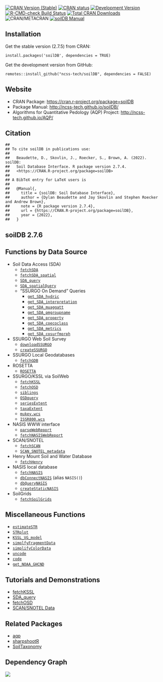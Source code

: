 [![CRAN Version
(Stable)](http://www.r-pkg.org/badges/version-ago/soilDB)](https://cran.r-project.org/package=soilDB)
[![CRAN
status](https://cranchecks.info/badges/summary/soilDB)](https://cran.r-project.org/web/checks/check_results_soilDB.html)
[![Development
Version](https://ncss-tech.r-universe.dev/badges/soilDB)](https://ncss-tech.r-universe.dev/)
[![R-CMD-check Build
Status](https://github.com/ncss-tech/soilDB/workflows/R-CMD-check/badge.svg)](https://github.com/ncss-tech/soilDB/actions)
[![Total CRAN
Downloads](http://cranlogs.r-pkg.org/badges/grand-total/soilDB)](https://cran.r-project.org/package=soilDB)
![CRAN/METACRAN](https://img.shields.io/cran/l/soilDB) [![soilDB
Manual](https://img.shields.io/badge/docs-HTML-informational)](https://ncss-tech.github.io/soilDB/)

## Installation

Get the stable version (2.7.5) from CRAN:

    install.packages('soilDB', dependencies = TRUE)

Get the development version from GitHub:

    remotes::install_github("ncss-tech/soilDB", dependencies = FALSE)

## Website

-   CRAN Package: <https://cran.r-project.org/package=soilDB>
-   Package Manual: <http://ncss-tech.github.io/soilDB/>
-   Algorithms for Quantitative Pedology (AQP) Project:
    <http://ncss-tech.github.io/AQP/>

## Citation

    ## 
    ## To cite soilDB in publications use:
    ## 
    ##   Beaudette, D., Skovlin, J., Roecker, S., Brown, A. (2022). soilDB:
    ##   Soil Database Interface. R package version 2.7.4.
    ##   <https://CRAN.R-project.org/package=soilDB>
    ## 
    ## A BibTeX entry for LaTeX users is
    ## 
    ##   @Manual{,
    ##     title = {soilDB: Soil Database Interface},
    ##     author = {Dylan Beaudette and Jay Skovlin and Stephen Roecker and Andrew Brown},
    ##     note = {R package version 2.7.4},
    ##     url = {https://CRAN.R-project.org/package=soilDB},
    ##     year = {2022},
    ##   }

## soilDB 2.7.6

<!-- ### Notices on Database Interfaces -->
<!-- #### NASIS -->
<!-- #### Soil Data Access (SDA) -->
<!-- #### SoilWeb API -->
<!-- #### MS Access -->

## Functions by Data Source

-   Soil Data Access (SDA)
    -   [`fetchSDA`](http://ncss-tech.github.io/soilDB/reference/fetchSDA_component.html)
    -   [`fetchSDA_spatial`](http://ncss-tech.github.io/soilDB/reference/fetchSDA_spatial.html)
    -   [`SDA_query`](http://ncss-tech.github.io/soilDB/reference/SDA_query.html)
    -   [`SDA_spatialQuery`](http://ncss-tech.github.io/soilDB/reference/SDA_spatialQuery.html)
    -   “SSURGO On Demand” Queries
        -   [`get_SDA_hydric`](http://ncss-tech.github.io/soilDB/reference/get_SDA_hydric.html)
        -   [`get_SDA_interpretation`](http://ncss-tech.github.io/soilDB/reference/get_SDA_interpretation.html)
        -   [`get_SDA_muaggatt`](http://ncss-tech.github.io/soilDB/reference/get_SDA_muaggatt.html)
        -   [`get_SDA_pmgroupname`](http://ncss-tech.github.io/soilDB/reference/get_SDA_pmgroupname.html)
        -   [`get_SDA_property`](http://ncss-tech.github.io/soilDB/reference/get_SDA_property.html)
        -   [`get_SDA_coecoclass`](http://ncss-tech.github.io/soilDB/reference/get_SDA_coecosite.html)
        -   [`get_SDA_metrics`](http://ncss-tech.github.io/soilDB/reference/get_SDA_metrics.html)
        -   [`get_SDA_cosurfmorph`](http://ncss-tech.github.io/soilDB/reference/get_SDA_cosurfmorph.html)
-   SSURGO Web Soil Survey
    -   [`downloadSSURGO`](http://ncss-tech.github.io/soilDB/reference/downloadSSURGO.html)
    -   [`createSSURGO`](http://ncss-tech.github.io/soilDB/reference/createSSURGO.html)
-   SSURGO Local Geodatabases
    -   [`fetchGDB`](http://ncss-tech.github.io/soilDB/reference/fetchGDB.html)
-   ROSETTA
    -   [`ROSETTA`](http://ncss-tech.github.io/soilDB/reference/ROSETTA.html)
-   SSURGO/KSSL via SoilWeb
    -   [`fetchKSSL`](http://ncss-tech.github.io/soilDB/reference/fetchKSSL.html)
    -   [`fetchOSD`](http://ncss-tech.github.io/soilDB/reference/fetchOSD.html)
    -   [`siblings`](http://ncss-tech.github.io/soilDB/reference/siblings.html)
    -   [`OSDquery`](http://ncss-tech.github.io/soilDB/reference/OSDquery.html)
    -   [`seriesExtent`](http://ncss-tech.github.io/soilDB/reference/seriesExtent.html)
    -   [`taxaExtent`](http://ncss-tech.github.io/soilDB/reference/taxaExtent.html)
    -   [`mukey.wcs`](http://ncss-tech.github.io/soilDB/reference/mukey.wcs.html)
    -   [`ISSR800.wcs`](http://ncss-tech.github.io/soilDB/reference/ISSR800.wcs.html)
-   NASIS WWW interface
    -   [`parseWebReport`](http://ncss-tech.github.io/soilDB/reference/parseWebReport.html)
    -   [`fetchNASISWebReport`](http://ncss-tech.github.io/soilDB/reference/fetchNASISWebReport.html)
-   SCAN/SNOTEL
    -   [`fetchSCAN`](http://ncss-tech.github.io/soilDB/reference/fetchSCAN.html)
    -   [`SCAN_SNOTEL_metadata`](http://ncss-tech.github.io/soilDB/reference/SCAN_SNOTEL_metadata.html)
-   Henry Mount Soil and Water Database
    -   [`fetchHenry`](http://ncss-tech.github.io/soilDB/reference/fetchHenry.html)
-   NASIS local database
    -   [`fetchNASIS`](http://ncss-tech.github.io/soilDB/reference/fetchNASIS.html)
    -   [`dbConnectNASIS`](http://ncss-tech.github.io/soilDB/reference/dbConnectNASIS.html)
        (alias `NASIS()`)
    -   [`dbQueryNASIS`](http://ncss-tech.github.io/soilDB/reference/dbQueryNASIS.html)
    -   [`createStaticNASIS`](http://ncss-tech.github.io/soilDB/reference/createStaticNASIS.html)
-   SoilGrids
    -   [`fetchSoilGrids`](http://ncss-tech.github.io/soilDB/reference/fetchSoilGrids.html)

## Miscellaneous Functions

-   [`estimateSTR`](http://ncss-tech.github.io/soilDB/reference/estimateSTR.html)
-   [`STRplot`](http://ncss-tech.github.io/soilDB/reference/STRplot.html)
-   [`KSSL_VG_model`](http://ncss-tech.github.io/soilDB/reference/KSSL_VG_model.html)
-   [`simplfyFragmentData`](http://ncss-tech.github.io/soilDB/reference/simplfyFragmentData.html)
-   [`simplifyColorData`](http://ncss-tech.github.io/soilDB/reference/simplifyColorData.html)
-   [`uncode`](http://ncss-tech.github.io/soilDB/reference/uncode.html)
-   [`code`](http://ncss-tech.github.io/soilDB/reference/code.html)
-   [`get_NOAA_GHCND`](http://ncss-tech.github.io/soilDB/reference/get_NOAA_GHCND.html)

## Tutorials and Demonstrations

-   [fetchKSSL](http://ncss-tech.github.io/AQP/soilDB/KSSL-demo.html)
-   [SDA\_query](http://ncss-tech.github.io/AQP/soilDB/SDA-tutorial.html)
-   [fetchOSD](http://ncss-tech.github.io/AQP/sharpshootR/OSD-dendrogram.html)
-   [SCAN/SNOTEL
    Data](http://ncss-tech.github.io/AQP/soilDB/fetchSCAN-demo.html)

## Related Packages

-   [aqp](https://github.com/ncss-tech/aqp)
-   [sharpshootR](https://github.com/ncss-tech/sharpshootR)
-   [SoilTaxonomy](https://github.com/ncss-tech/SoilTaxonomy)

## Dependency Graph

![](https://cran.microsoft.com/packagedata/graphs/soilDB.png)
